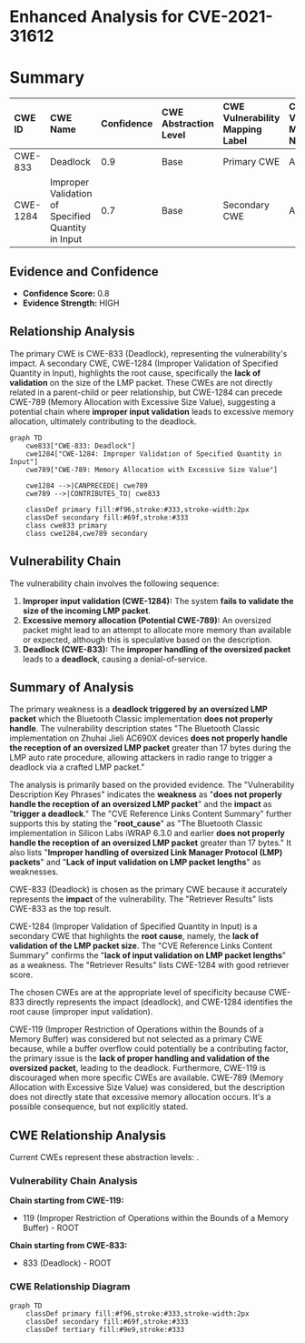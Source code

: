 # Enhanced Analysis for CVE-2021-31612

# Summary
| CWE ID  | CWE Name                                                      | Confidence | CWE Abstraction Level | CWE Vulnerability Mapping Label | CWE-Vulnerability Mapping Notes |
| :------- | :------------------------------------------------------------ | :--------- | :---------------------- | :------------------------------ | :------------------------------ |
| CWE-833  | Deadlock                                                      | 0.9        | Base                    | Primary CWE                     | Allowed                       |
| CWE-1284 | Improper Validation of Specified Quantity in Input          | 0.7        | Base                    | Secondary CWE                   | Allowed                       |

## Evidence and Confidence

*   **Confidence Score:** 0.8
*   **Evidence Strength:** HIGH

## Relationship Analysis
The primary CWE is CWE-833 (Deadlock), representing the vulnerability's impact. A secondary CWE, CWE-1284 (Improper Validation of Specified Quantity in Input), highlights the root cause, specifically the **lack of validation** on the size of the LMP packet. These CWEs are not directly related in a parent-child or peer relationship, but CWE-1284 can precede CWE-789 (Memory Allocation with Excessive Size Value), suggesting a potential chain where **improper input validation** leads to excessive memory allocation, ultimately contributing to the deadlock.

```mermaid
graph TD
    cwe833["CWE-833: Deadlock"]
    cwe1284["CWE-1284: Improper Validation of Specified Quantity in Input"]
    cwe789["CWE-789: Memory Allocation with Excessive Size Value"]

    cwe1284 -->|CANPRECEDE| cwe789
    cwe789 -->|CONTRIBUTES_TO| cwe833

    classDef primary fill:#f96,stroke:#333,stroke-width:2px
    classDef secondary fill:#69f,stroke:#333
    class cwe833 primary
    class cwe1284,cwe789 secondary
```

## Vulnerability Chain
The vulnerability chain involves the following sequence:
1.  **Improper input validation (CWE-1284):** The system **fails to validate the size of the incoming LMP packet**.
2.  **Excessive memory allocation (Potential CWE-789):** An oversized packet might lead to an attempt to allocate more memory than available or expected, although this is speculative based on the description.
3.  **Deadlock (CWE-833):** The **improper handling of the oversized packet** leads to a **deadlock**, causing a denial-of-service.

## Summary of Analysis
The primary weakness is a **deadlock triggered by an oversized LMP packet** which the Bluetooth Classic implementation **does not properly handle**. The vulnerability description states "The Bluetooth Classic implementation on Zhuhai Jieli AC690X devices **does not properly handle the reception of an oversized LMP packet** greater than 17 bytes during the LMP auto rate procedure, allowing attackers in radio range to trigger a deadlock via a crafted LMP packet."

The analysis is primarily based on the provided evidence. The "Vulnerability Description Key Phrases" indicates the **weakness** as "**does not properly handle the reception of an oversized LMP packet**" and the **impact** as "**trigger a deadlock**." The "CVE Reference Links Content Summary" further supports this by stating the "**root_cause**" as "The Bluetooth Classic implementation in Silicon Labs iWRAP 6.3.0 and earlier **does not properly handle the reception of an oversized LMP packet** greater than 17 bytes." It also lists "**Improper handling of oversized Link Manager Protocol (LMP) packets**" and "**Lack of input validation on LMP packet lengths**" as weaknesses.

CWE-833 (Deadlock) is chosen as the primary CWE because it accurately represents the **impact** of the vulnerability. The "Retriever Results" lists CWE-833 as the top result.

CWE-1284 (Improper Validation of Specified Quantity in Input) is a secondary CWE that highlights the **root cause**, namely, the **lack of validation of the LMP packet size**. The "CVE Reference Links Content Summary" confirms the "**lack of input validation on LMP packet lengths**" as a weakness. The "Retriever Results" lists CWE-1284 with good retriever score.

The chosen CWEs are at the appropriate level of specificity because CWE-833 directly represents the impact (deadlock), and CWE-1284 identifies the root cause (improper input validation).

CWE-119 (Improper Restriction of Operations within the Bounds of a Memory Buffer) was considered but not selected as a primary CWE because, while a buffer overflow could potentially be a contributing factor, the primary issue is the **lack of proper handling and validation of the oversized packet**, leading to the deadlock. Furthermore, CWE-119 is discouraged when more specific CWEs are available. CWE-789 (Memory Allocation with Excessive Size Value) was considered, but the description does not directly state that excessive memory allocation occurs. It's a possible consequence, but not explicitly stated.


## CWE Relationship Analysis

Current CWEs represent these abstraction levels: .


### Vulnerability Chain Analysis

**Chain starting from CWE-119:**
- 119 (Improper Restriction of Operations within the Bounds of a Memory Buffer) - ROOT


**Chain starting from CWE-833:**
- 833 (Deadlock) - ROOT



### CWE Relationship Diagram

```mermaid
graph TD
    classDef primary fill:#f96,stroke:#333,stroke-width:2px
    classDef secondary fill:#69f,stroke:#333
    classDef tertiary fill:#9e9,stroke:#333
```